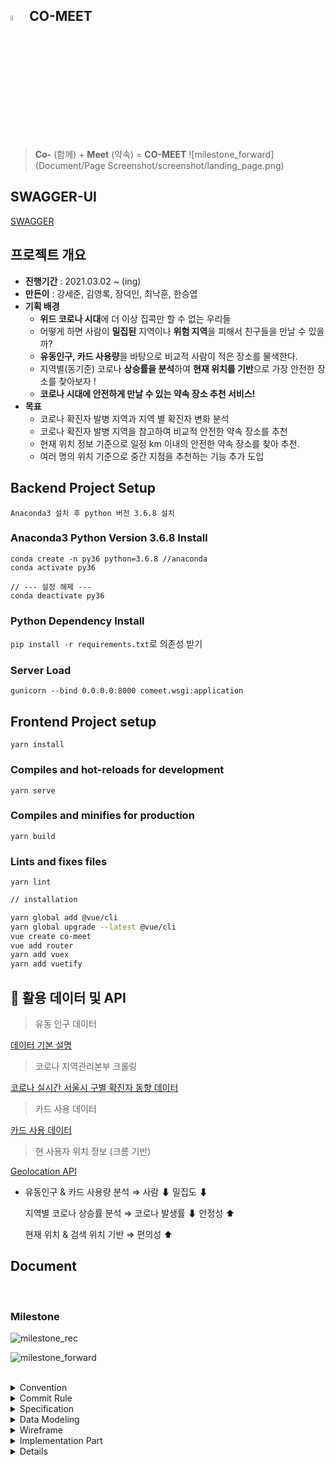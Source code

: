 
## <img src = "Document/Logo/Logo.png" width="5%"> CO-MEET


> **Co-** (함께) + **Meet** (약속) = **CO-MEET**
![milestone_forward](Document/Page Screenshot/screenshot/landing_page.png)

## SWAGGER-UI

[SWAGGER](https://j4a203.p.ssafy.io/swagger/)

## 프로젝트 개요

- **진행기간** : 2021.03.02 ~ (ing)
- **만든이** : 강세준, 김영록, 장덕인, 최낙훈, 한승엽
- **기획 배경**
   - **위드 코로나 시대**에 더 이상 집콕만 할 수 없는 우리들
   - 어떻게 하면 사람이 **밀집된** 지역이나 **위험 지역**을 피해서 친구들을 만날 수 있을까?
   - **유동인구, 카드 사용량**을 바탕으로 비교적 사람이 적은 장소를 물색한다.
   - 지역별(동기준) 코로나 **상승률을 분석**하여 **현재 위치를 기반**으로 가장 안전한 장소를 찾아보자 !
   - **코로나 시대에 안전하게 만날 수 있는 약속 장소 추천 서비스!**
- **목표**
   - 코로나 확진자 발병 지역과 지역 별 확진자 변화 분석
   - 코로나 확진자 발병 지역을 참고하여 비교적 안전한 약속 장소를 추천
   - 현재 위치 정보 기준으로 일정 km 이내의 안전한 약속 장소를 찾아 추천.
   - 여러 명의 위치 기준으로 중간 지점을 추천하는 기능 추가 도입

## Backend Project Setup
```
Anaconda3 설치 후 python 버전 3.6.8 설치
```

### Anaconda3 Python Version 3.6.8 Install
```
conda create -n py36 python=3.6.8 //anaconda
conda activate py36

// --- 설정 해제 ---
conda deactivate py36
```

### Python Dependency Install
`pip install -r requirements.txt`로 의존성 받기

### Server Load
```
gunicorn --bind 0.0.0.0:8000 comeet.wsgi:application
```

## Frontend Project setup
```
yarn install
```

### Compiles and hot-reloads for development
```
yarn serve
```

### Compiles and minifies for production
```
yarn build
```

### Lints and fixes files
```
yarn lint
```

```bash
// installation

yarn global add @vue/cli
yarn global upgrade --latest @vue/cli
vue create co-meet
vue add router
yarn add vuex
yarn add vuetify
```


## 📄 **활용 데이터 및 API**

> 유동 인구 데이터
   
[데이터 기본 설명](https://www.bigdatahub.co.kr/product/view.do?pid=1002348)
      
>  코로나 지역관리본부 크롤링
   
[코로나 실시간 서울시 구별 확진자 동향 데이터](https://www.seoul.go.kr/coronaV/coronaStatus.do)
      
> 카드 사용 데이터
   
[카드 사용 데이터](https://dacon.io/competitions/official/235618/data/)
      
> 현 사용자 위치 정보 (크롬 기반)
   
[Geolocation API](https://www.zerocho.com/category/HTML&DOM/post/59155228a22a5d001827ea5d)

   - 유동인구 & 카드 사용량 분석 ⇒ 사람 ⬇ 밀집도 ⬇
   
     지역별 코로나 상승률 분석 ⇒ 코로나 발생률 ⬇ 안정성 ⬆

     현재 위치 & 검색 위치 기반 ⇒ 편의성 ⬆


  

## Document

<br>


### Milestone
![milestone_rec](Document/Milestone/before_milestone.png)

![milestone_forward](Document/Milestone/future_forward.png)


<br>


<details>
    <summary> Convention </summary>
    <ul>
        <a href="Document/Convention/Python_Convention.md"><li> Python_Convention</li></a>
    </ul>
</details>
<details>
    <summary> Commit Rule</summary>
    <ul>
        <a href="Document/Commit Rule/Git Commit Rule.md"><li> Git Commit Rule</li></a>
    </ul>
</details>
<details>
    <summary> Specification</summary>
    <ul>
![Specification_1](Document/Specification/Specification_1.png)
![Specification_2](Document/Specification/Specification_2.png)
![Specification_3](Document/Specification/Specification_3.png)
    </ul>
</details>
<details>
    <summary> Data Modeling</summary>
    <ul>
        <a href="Document/Data Modeling/Data Modeling.md"><li> Data Modeling</li></a>
    </ul>
</details>
<details>
    <summary> Wireframe</summary>
    <ul>
        <a href="Document/Wireframe/Wireframe.md"><li> Wireframe</li></a>
    </ul>
</details>
<details>
    <summary> Implementation Part</summary>
    <ul>
        <a href="Document/Implementation part/Implmt.md"><li> Implementation Part</li></a>
    </ul>
</details>
<details>
<details>
    <summary> Architecture </summary>
    <ul>
        <a href="Document/Architecture/architecture.md"><li> Architecture</li></a>
    </ul>
</details>
<details>
    <summary> Sequence Diagram </summary>
    <ul>
![Authsequence_diagram](Document/Sequence Diagram/Authsequence_diagram.png)
        
![Main_functionsequence_diagram](Document/Sequence Diagram/Main_functionsequence_diagram.png)
    </ul>
</details>
<details>
    <summary> DB ERD </summary>
    <ul>
        <a href="Document/DB ERD/erd.md"><li> ERD </li></a>
    </ul>
</details>

<details>
    <summary> Page Screenshot</summary>
    <ul>
        <a href="Document/Page Screenshot/page.md"><li> Page Screenshot</li></a>
    </ul>
</details>

